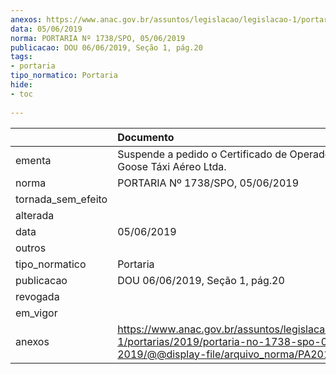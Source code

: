```yaml
---
anexos: https://www.anac.gov.br/assuntos/legislacao/legislacao-1/portarias/2019/portaria-no-1738-spo-05-06-2019/@@display-file/arquivo_norma/PA2019-1738.pdf
data: 05/06/2019
norma: PORTARIA Nº 1738/SPO, 05/06/2019
publicacao: DOU 06/06/2019, Seção 1, pág.20
tags:
- portaria
tipo_normatico: Portaria
hide: 
- toc 
 
---
```


|                    | Documento                                                                                                                                            |
|:-------------------|:-----------------------------------------------------------------------------------------------------------------------------------------------------|
| ementa             | Suspende a pedido o Certificado de Operador Aéreo - Goose Táxi Aéreo Ltda.                                                                           |
| norma              | PORTARIA Nº 1738/SPO, 05/06/2019                                                                                                                     |
| tornada_sem_efeito |                                                                                                                                                      |
| alterada           |                                                                                                                                                      |
| data               | 05/06/2019                                                                                                                                           |
| outros             |                                                                                                                                                      |
| tipo_normatico     | Portaria                                                                                                                                             |
| publicacao         | DOU 06/06/2019, Seção 1, pág.20                                                                                                                      |
| revogada           |                                                                                                                                                      |
| em_vigor           |                                                                                                                                                      |
| anexos             | https://www.anac.gov.br/assuntos/legislacao/legislacao-1/portarias/2019/portaria-no-1738-spo-05-06-2019/@@display-file/arquivo_norma/PA2019-1738.pdf |
